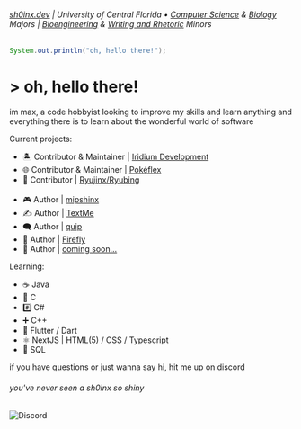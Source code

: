 ###### [sh0inx.dev](https://www.sh0inx.dev) | University of Central Florida • [Computer Science](https://www.ucf.edu/degree/computer-science-bs/) & [Biology](https://www.ucf.edu/degree/biology-bs/) Majors | [Bioengineering](https://www.ucf.edu/degree/bioengineering-minor/) & [Writing and Rhetoric](https://www.ucf.edu/degree/writing-and-rhetoric-minor/) Minors

```java
System.out.println("oh, hello there!");
```

# > oh, hello there!

im max, a code hobbyist looking to improve my skills and learn anything and everything there is to learn about the wonderful world of software

Current projects:

- 🏝️ Contributor & Maintainer | [Iridium Development](https://github.com/Iridium-Development)
- 🌐 Contributor & Maintainer | [Pokéflex](https://github.com/sh0inx/Pokeflex)
- 🐉 Contributor | [Ryujinx/Ryubing](https://git.ryujinx.app/ryubing/ryujinx)
<br></br>
- 🎮 Author | [mipshinx](private)
- ✍️ Author | [TextMe](https://github.com/sh0inx/TextMe)
- 🗨 Author | [quip](https://github.com/sh0inx/quip)
- 🏮 Author | [Firefly](private)
- 🧳 Author | [coming soon...](private)

Learning:

- ☕ Java
- 💽 C
- #️⃣ C#
- ➕ C++
- 🔷 Flutter / Dart
- ⚛️ NextJS | HTML(5) / CSS / Typescript
- 🐘 SQL

if you have questions or just wanna say hi, hit me up on discord

###### *you've never seen a sh0inx so shiny*
![Discord](https://dcbadge.limes.pink/api/shield/269672076883918848?style=flat-square) 
